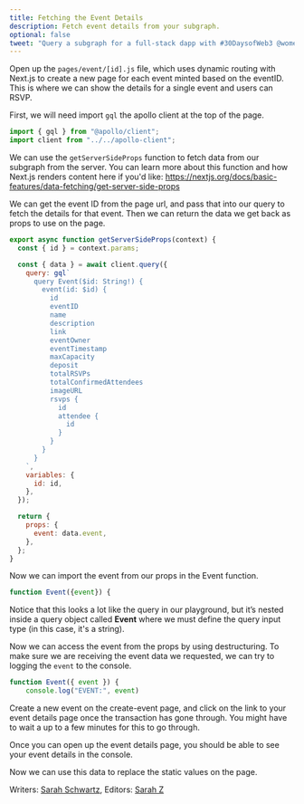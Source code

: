 ```yaml
---
title: Fetching the Event Details
description: Fetch event details from your subgraph.
optional: false
tweet: "Query a subgraph for a full-stack dapp with #30DaysofWeb3 @womenbuildweb3 ⛓"
---
```


Open up the `pages/event/[id].js` file, which uses dynamic routing with Next.js to create a new page for each event minted based on the eventID. This is where we can show the details for a single event and users can RSVP.

First, we will need import `gql` the apollo client at the top of the page.

```javascript
import { gql } from "@apollo/client";
import client from "../../apollo-client";
```

We can use the `getServerSideProps` function to fetch data from our subgraph from the server. You can learn more about this function and how Next.js renders content here if you'd like: https://nextjs.org/docs/basic-features/data-fetching/get-server-side-props

We can get the event ID from the page url, and pass that into our query to fetch the details for that event. Then we can return the data we get back as props to use on the page.

```javascript
export async function getServerSideProps(context) {
  const { id } = context.params;

  const { data } = await client.query({
    query: gql`
      query Event($id: String!) {
        event(id: $id) {
          id
          eventID
          name
          description
          link
          eventOwner
          eventTimestamp
          maxCapacity
          deposit
          totalRSVPs
          totalConfirmedAttendees
          imageURL
          rsvps {
            id
            attendee {
              id
            }
          }
        }
      }
    `,
    variables: {
      id: id,
    },
  });

  return {
    props: {
      event: data.event,
    },
  };
}
```

Now we can import the event from our props in the Event function.

```javascript
function Event({event}) {
```

Notice that this looks a lot like the query in our playground, but it’s nested inside a query object called **Event** where we must define the query input type (in this case, it's a string).

Now we can access the event from the props by using destructuring. To make sure we are receiving the event data we requested, we can try to logging the `event` to the console.

```javascript
function Event({ event }) {
    console.log("EVENT:", event)
```

Create a new event on the create-event page, and click on the link to your event details page once the transaction has gone through. You might have to wait a up to a few minutes for this to go through.

Once you can open up the event details page, you should be able to see your event details in the console.

Now we can use this data to replace the static values on the page.

Writers: [Sarah Schwartz](https://twitter.com/schwartzswartz),
Editors: [Sarah Z](https://twitter.com/haegeez)
